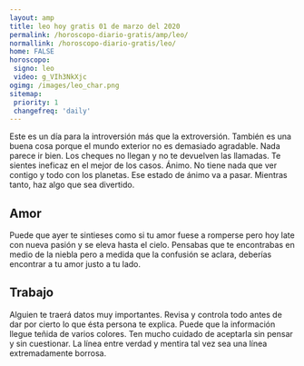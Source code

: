 ```yaml
---
layout: amp
title: leo hoy gratis 01 de marzo del 2020 
permalink: /horoscopo-diario-gratis/amp/leo/
normallink: /horoscopo-diario-gratis/leo/
home: FALSE
horoscopo:
 signo: leo
 video: g_VIh3NkXjc
ogimg: /images/leo_char.png
sitemap:
 priority: 1
 changefreq: 'daily'
---
```



Este es un día para la introversión más que la extroversión. También es una buena cosa porque el mundo exterior no es demasiado agradable. Nada parece ir bien. Los cheques no llegan y no te devuelven las llamadas. Te sientes ineficaz en el mejor de los casos. Ánimo. No tiene nada que ver contigo y todo con los planetas. Ese estado de ánimo va a pasar. Mientras tanto, haz algo que sea divertido.

## Amor

Puede que ayer te sintieses como si tu amor fuese a romperse pero hoy late con nueva pasión y se eleva hasta el cielo. Pensabas que te encontrabas en medio de la niebla pero a medida que la confusión se aclara, deberías encontrar a tu amor justo a tu lado.

## Trabajo

Alguien te traerá datos muy importantes. Revisa y controla todo antes de dar por cierto lo que ésta persona te explica. Puede que la información llegue teñida de varios colores. Ten mucho cuidado de aceptarla sin pensar y sin cuestionar. La línea entre verdad y mentira tal vez sea una línea extremadamente borrosa.